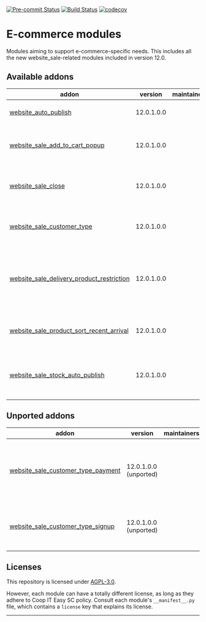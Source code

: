 
<!-- /!\ Non OCA Context : Set here the badge of your runbot / runboat instance. -->
[![Pre-commit Status](https://github.com/coopiteasy/cie-e-commerce/actions/workflows/pre-commit.yml/badge.svg?branch=12.0)](https://github.com/coopiteasy/cie-e-commerce/actions/workflows/pre-commit.yml?query=branch%3A12.0)
[![Build Status](https://github.com/coopiteasy/cie-e-commerce/actions/workflows/test.yml/badge.svg?branch=12.0)](https://github.com/coopiteasy/cie-e-commerce/actions/workflows/test.yml?query=branch%3A12.0)
[![codecov](https://codecov.io/gh/coopiteasy/cie-e-commerce/branch/12.0/graph/badge.svg)](https://codecov.io/gh/coopiteasy/cie-e-commerce)
<!-- /!\ Non OCA Context : Set here the badge of your translation instance. -->

<!-- /!\ do not modify above this line -->

# E-commerce modules

Modules aiming to support e-commerce-specific needs. This includes all the new website_sale-related modules included in version 12.0.

<!-- /!\ do not modify below this line -->

<!-- prettier-ignore-start -->

[//]: # (addons)

Available addons
----------------
addon | version | maintainers | summary
--- | --- | --- | ---
[website_auto_publish](website_auto_publish/) | 12.0.1.0.0 |  | Base module for automatic (un)publishing
[website_sale_add_to_cart_popup](website_sale_add_to_cart_popup/) | 12.0.1.0.0 |  | Always show the add to cart popup in the e-commerce.
[website_sale_close](website_sale_close/) | 12.0.1.0.0 |  | Allow to close the website for a moment and reopen it when needed.
[website_sale_customer_type](website_sale_customer_type/) | 12.0.1.0.0 |  | Let customer choose his type when accessing the e-commerce
[website_sale_delivery_product_restriction](website_sale_delivery_product_restriction/) | 12.0.1.0.0 |  | Allow some product to be shipped only by some delivery carrier and also on eCommerce.
[website_sale_product_sort_recent_arrival](website_sale_product_sort_recent_arrival/) | 12.0.1.0.0 |  | Let sort product on e-commerce by most recent arrival date.
[website_sale_stock_auto_publish](website_sale_stock_auto_publish/) | 12.0.1.0.0 |  | Allows the automatic (un)publishing of products according to the stock level


Unported addons
---------------
addon | version | maintainers | summary
--- | --- | --- | ---
[website_sale_customer_type_payment](website_sale_customer_type_payment/) | 12.0.1.0.0 (unported) |  | Restrict acquirers that a Customer Type can use on the e-commerce.
[website_sale_customer_type_signup](website_sale_customer_type_signup/) | 12.0.1.0.0 (unported) |  | Restrict Customer Type Signup on E-commerce

[//]: # (end addons)

<!-- prettier-ignore-end -->

## Licenses

This repository is licensed under [AGPL-3.0](LICENSE).

However, each module can have a totally different license, as long as they adhere to Coop IT Easy SC
policy. Consult each module's `__manifest__.py` file, which contains a `license` key
that explains its license.

----
<!-- /!\ Non OCA Context : Set here the full description of your organization. -->
